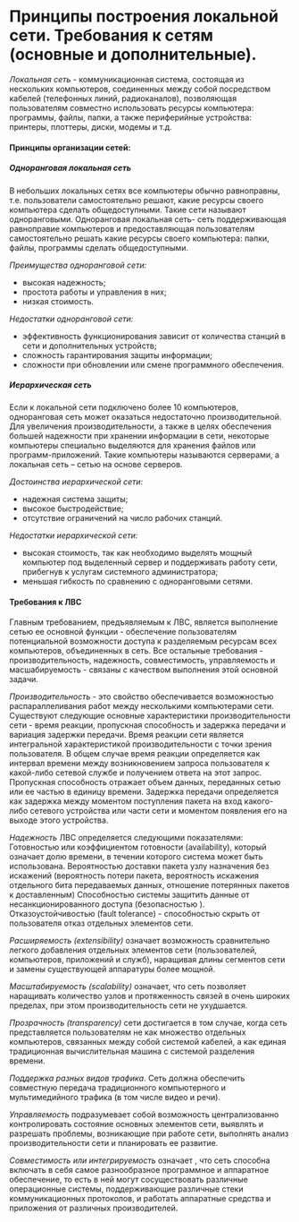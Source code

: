 # Принципы построения локальной сети. Требования к сетям (основные и дополнительные).
*Локальная сеть* - коммуникационная система, состоящая из нескольких компьютеров, соединенных между собой посредством кабелей (телефонных линий, радиоканалов), позволяющая пользователям совместно использовать ресурсы компьютера: программы, файлы, папки, а также периферийные устройства: принтеры, плоттеры, диски, модемы и т.д.

#### Принципы организации сетей:
##### *Одноранговая локальная сеть*
В небольших локальных сетях все компьютеры обычно равноправны, т.е. пользователи самостоятельно решают, какие ресурсы своего компьютера сделать общедоступными. Такие сети называют одноранговыми.   Одноранговая локальная сеть- сеть поддерживающая равноправие компьютеров и предоставляющая пользователям самостоятельно решать какие ресурсы своего компьютера: папки, файлы, программы  сделать общедоступными.

*Преимущества одноранговой сети:*
- высокая надежность;
- простота работы и управления в них;
- низкая стоимость.

*Недостатки одноранговой сети:*
- эффективность функционирования зависит от количества станций в сети и дополнительных устройств;
- сложность гарантирования защиты информации;
- сложности при обновлении или смене программного обеспечения.

##### *Иерархическая сеть*
Если к локальной сети подключено более 10 компьютеров, одноранговая сеть может оказаться недостаточно производительной.  Для увеличения производительности, а также в целях обеспечения большей надежности при хранении информации в сети, некоторые компьютеры специально выделяются для хранения файлов или программ-приложений. Такие компьютеры называются серверами, а локальная сеть – сетью на основе серверов.

*Достоинства иерархической сети:*
- надежная система защиты;
- высокое быстродействие;
- отсутствие ограничений на число рабочих станций.

*Недостатки иерархической сети:*
- высокая стоимость, так как необходимо выделять мощный компьютер под выделенный сервер и поддерживать работу сети, прибегнув к услугам системного администратора;
- меньшая гибкость по сравнению с одноранговыми сетями.

#### Требования к ЛВС

Главным требованием, предъявляемым к ЛВС, является выполнение сетью ее основной функции - обеспечение пользователям потенциальной возможности доступа к разделяемым ресурсам всех компьютеров, объединенных в сеть. Все остальные требования - производительность, надежность, совместимость, управляемость и масшабируемость - связаны с качеством выполнения этой основной задачи.

*Производительность* - это свойство обеспечивается возможностью распараллеливания работ между несколькими компьютерами сети. Существуют следующие основные характеристики производительности сети - время реакции, пропускная способность и задержка передачи и вариация задержки передачи. Время реакции сети является интегральной характеристикой производительности с точки зрения пользователя. В общем случае время реакции определяется как интервал времени между возникновением запроса пользователя к какой-либо сетевой службе и получением ответа на этот запрос. Пропускная способность отражает объем данных, переданных сетью или ее частью в единицу времени. Задержка передачи определяется как задержка между моментом поступления пакета на вход какого-либо сетевого устройства или части сети и моментом появления его на выходе этого устройства.

*Надежность* ЛВС определяется следующими показателями: Готовностью или коэффициентом готовности (availability), который означает долю времени, в течении которого система может быть использована. Вероятностью доставки пакета узлу назначения без искажений (вероятность потери пакета, вероятность искажения отдельного бита передаваемых данных, отношение потерянных пакетов к доставленным) Способностью системы защитить данные от несанкционированного доступа (безопасностью ). Отказоустойчивостью (fault tolerance) - способностью скрыть от пользователя отказ отдельных элементов сети.

*Расширяемость (extensibility)* означает возможность сравнительно легкого добавления отдельных элементов сети (пользователей, компьютеров, приложений и служб), наращивая длины сегментов сети и замены существующей аппаратуры более мощной.

*Масштабируемость (scalability)* означает, что сеть позволяет наращивать количество узлов и протяженность связей в очень широких пределах, при этом производительность сети не ухудшается.

*Прозрачность (transparency)* сети достигается в том случае, когда сеть представляется пользователям не как множество отдельных компьютеров, связанных между собой системой кабелей, а как единая традиционная вычислительная машина с системой разделения времени.

*Поддержка разных видов трафика*. Сеть должна обеспечить совместную передача традиционного компьютерного и мультимедийного трафика (в том числе видео и речи).

*Управляемость* подразумевает собой возможность централизованно контролировать состояние основных элементов сети, выявлять и разрешать проблемы, возникающие при работе сети, выполнять анализ производительности сети и планировать ее развитие.

*Совместимость или интегрируемость* означает , что сеть способна включать в себя самое разнообразное программное и аппаратное обеспечение, то есть в ней могут сосуществовать различные операционные системы, поддерживающие различные стеки коммуникационных протоколов, и работать аппаратные средства и приложения от различных производителей.
